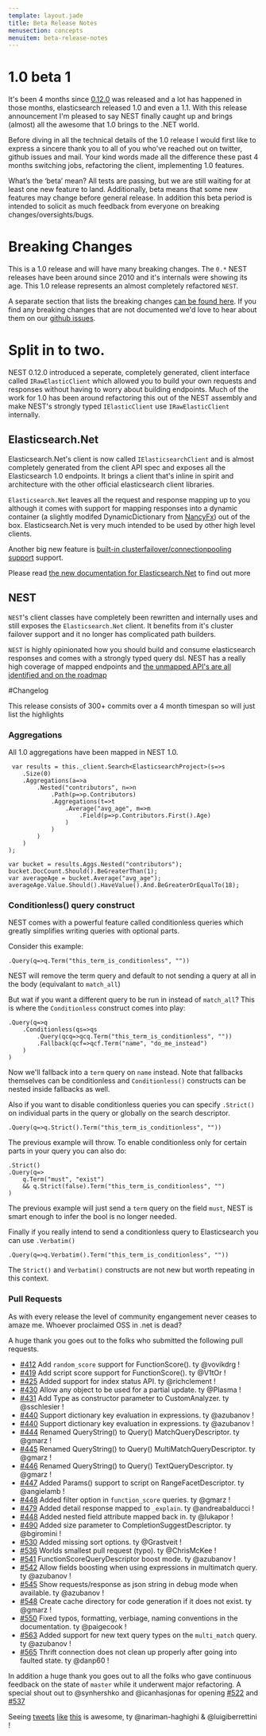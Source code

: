 ```yaml
---
template: layout.jade
title: Beta Release Notes
menusection: concepts
menuitem: beta-release-notes
---
```


# 1.0 beta 1

It's been 4 months since [0.12.0](https://github.com/elasticsearch/elasticsearch-net/releases/tag/0.12.0.0) was released and a lot has happened in those months, elasticsearch released 1.0 and even a 1.1. With this release announcement I'm pleased to say NEST finally caught up and brings (almost) all the awesome that 1.0 brings to the .NET world. 

Before diving in all the technical details of the 1.0 release I would first like to express a sincere thank you to all of you who've reached out on twitter, github issues and mail. Your kind words made all the difference these past 4 months switching jobs, refactoring the client, implementing 1.0 features. 

What’s the ‘beta’ mean? All tests are passing, but we are still waiting for at least one new feature to land. Additionally, beta means that some new features may change before general release. In addition this beta period is intended to solicit as much feedback from everyone on breaking changes/oversights/bugs.

# Breaking Changes

This is a 1.0 release and will have many breaking changes. The `0.*` NEST releases have been around since 2010 and it's internals were showing its age. This 1.0 release represents an almost completely refactored `NEST`.

A separate section that lists the breaking changes [can be found here](http://nest.azurewebsites.net/breaking-changes.html). If you find any breaking changes that are not documented we'd love to hear about them on our [github issues](http://www.github.com/elasticsearch/elasticsearch-net/issues).

# Split in to two. 
NEST 0.12.0 introduced a seperate, completely generated, client interface called `IRawElasticClient` which allowed you to build your own requests and responses without having to worry about building endpoints. Much of the work for 1.0 has been around refactoring this out of the NEST assembly and make NEST's strongly typed `IElasticClient` use `IRawElasticClient` internally. 


## Elasticsearch.Net

 Elasticsearch.Net's client is now called `IElasticsearchClient` and is almost completely generated from the client API spec and exposes all the Elasticsearch 1.0 endpoints. It brings a client that's inline in spirit and architecture with the other official elasticsearch client libraries.

`Elasticsearch.Net` leaves all the request and response mapping up to you although it comes with support for mapping responses into a dynamic container (a slightly modifed DynamicDictionary from [NancyFx](http://www.nancyfx.org)) out of the box. Elasticsearch.Net is very much intended to be used by other high level clients.

Another big new feature is [built-in clusterfailover/connectionpooling support](/elasticearch-net/cluster-failover.html) support.

Please read [the new documentation for Elasticsearch.Net](/elasticsearch-net/quick-start.html) to find out more

## NEST 

`NEST`'s client classes have completely been rewritten and internally uses and still exposes the `Elasticsearch.Net` client. It benefits from it's cluster failover support and it no longer has complicated path builders.

`NEST` is highly opinionated how you should build and consume elasticsearch responses and comes with a strongly typed query dsl. NEST has a really high coverage of mapped endpoints and [the unmapped API's are all identified and on the roadmap](https://github.com/elasticsearch/elasticsearch-net/issues?direction=desc&milestone=5&page=1&sort=updated&state=open)

#Changelog

This release consists of 300+ commits over a 4 month timespan so will just list the highlights

### Aggregations
All 1.0 aggregations have been mapped in NEST 1.0.

     var results = this._client.Search<ElasticsearchProject>(s=>s
        .Size(0)
        .Aggregations(a=>a
            .Nested("contributors", n=>n
                .Path(p=>p.Contributors)
                .Aggregations(t=>t
                    .Average("avg_age", m=>m
                        .Field(p=>p.Contributors.First().Age)
                    )
                )
            )
        )
    );

    var bucket = results.Aggs.Nested("contributors");
    bucket.DocCount.Should().BeGreaterThan(1);
    var averageAge = bucket.Average("avg_age");
    averageAge.Value.Should().HaveValue().And.BeGreaterOrEqualTo(18);

### Conditionless() query construct
NEST comes with a powerful feature called conditionless queries which greatly simplifies writing queries with optional parts.

Consider this example:

    .Query(q=>q.Term("this_term_is_conditionless", ""))

NEST will remove the term query and default to not sending a query at all in the body (equivalant to `match_all`)

But wat if you want a different query to be run in instead of `match_all`? This is where the `Conditionless` construct comes into play:

    .Query(q=>q
        .Conditionless(qs=>qs
            .Query(qcq=>qcq.Term("this_term_is_conditionless", ""))
            .Fallback(qcf=>qcf.Term("name", "do_me_instead")
        )
    )

Now we'll fallback into a `term` query on `name` instead. Note that fallbacks themselves can be conditionless and `Conditionless()` constructs can be nested inside fallbacks as well.

Also if you want to disable conditionless queries you can specify `.Strict()` on individual parts in the query or globally on the search descriptor. 

    .Query(q=>q.Strict().Term("this_term_is_conditionless", ""))

The previous example will throw. To enable conditionless only for certain parts in your query you can also do:

    .Strict()
    .Query(q=>
        q.Term("must", "exist") 
        && q.Strict(false).Term("this_term_is_conditionless", "")
    )

The previous example will just send a `term` query on the field `must`, NEST is smart enough to infer the bool is no longer needed.

Finally if you really intend to send a conditionless query to Elasticsearch you can use `.Verbatim()`

    .Query(q=>q.Verbatim().Term("this_term_is_conditionless", ""))

The `Strict()` and `Verbatim()` constructs are not new but worth repeating in this context.

### Pull Requests
As with every release the level of community engangement never ceases to amaze me. Whoever proclaimed OSS in .net is dead?

A huge thank you goes out to the folks who submitted the following pull requests.

* [#412](https://github.com/elasticsearch/elasticsearch-net/pull/412) Add `random_score` support for FunctionScore(). ty @vovikdrg !
* [#419](https://github.com/elasticsearch/elasticsearch-net/pull/419) Add script score support for FunctionScore().  ty @V1tOr !
* [#425](https://github.com/elasticsearch/elasticsearch-net/pull/419) Added support for index status API. ty @richclement !
* [#430](https://github.com/elasticsearch/elasticsearch-net/pull/430) Allow any object to be used for a partial update. ty @Plasma !
* [#431](https://github.com/elasticsearch/elasticsearch-net/pull/431) Add Type as constructor parameter to CustomAnalyzer. ty @sschlesier !
* [#440](https://github.com/elasticsearch/elasticsearch-net/pull/440) Support dictionary key evaluation in expressions. ty @azubanov !
* [#440](https://github.com/elasticsearch/elasticsearch-net/pull/440) Support dictionary key evaluation in expressions. ty @azubanov !
* [#444](https://github.com/elasticsearch/elasticsearch-net/pull/444) Renamed QueryString() to Query() MatchQueryDescriptor. ty @gmarz !
* [#445](https://github.com/elasticsearch/elasticsearch-net/pull/445) Renamed QueryString() to Query() MultiMatchQueryDescriptor. ty @gmarz !
* [#446](https://github.com/elasticsearch/elasticsearch-net/pull/446) Renamed QueryString() to Query() TextQueryDescriptor. ty @gmarz !
* [#447](https://github.com/elasticsearch/elasticsearch-net/pull/447) Added Params() support to script on RangeFacetDescriptor. ty @angielamb !
* [#448](https://github.com/elasticsearch/elasticsearch-net/pull/448) Added filter option in `function_score` queries. ty @gmarz !
* [#479](https://github.com/elasticsearch/elasticsearch-net/pull/479) Added detail response mapped to `_explain`. ty @andreabalducci !
* [#448](https://github.com/elasticsearch/elasticsearch-net/pull/488) Added nested field attribute mapped back in. ty @lukapor !
* [#490](https://github.com/elasticsearch/elasticsearch-net/pull/490) Added size parameter to CompletionSuggestDescriptor. ty @bgiromini !
* [#530](https://github.com/elasticsearch/elasticsearch-net/pull/540) Added missing sort options. ty @Grastveit !
* [#536](https://github.com/elasticsearch/elasticsearch-net/pull/536) Worlds smallest pull request (typo). ty @ChrisMcKee !
* [#541](https://github.com/elasticsearch/elasticsearch-net/pull/541) FunctionScoreQueryDescriptor boost mode. ty @azubanov !
* [#542](https://github.com/elasticsearch/elasticsearch-net/pull/542) Allow fields boosting when using expressions in multimatch query. ty @azubanov !
* [#545](https://github.com/elasticsearch/elasticsearch-net/pull/545) Show requests/response as json string in debug mode when available. ty @azubanov !
* [#548](https://github.com/elasticsearch/elasticsearch-net/pull/548) Create cache directory for code generation if it does not exist. ty @gmarz !
* [#550](https://github.com/elasticsearch/elasticsearch-net/pull/550) Fixed typos, formatting, verbiage, naming conventions in the documentation. ty @paigecook !
* [#563](https://github.com/elasticsearch/elasticsearch-net/pull/563) Added support for new text query types on the `multi_match` query. ty @azubanov !
* [#565](https://github.com/elasticsearch/elasticsearch-net/pull/565) Thrift connection does not clean up properly after going into faulted state. ty @danp60 !

In addition a huge thank you goes out to all the folks who gave continuous feedback on the state of `master` while it underwent major refactoring. 
A special shout out to @synhershko and @icanhasjonas for opening [#522](https://github.com/elasticsearch/elasticsearch-net/pull/522) and [#537](https://github.com/elasticsearch/elasticsearch-net/pull/537)

Seeing [tweets](https://twitter.com/luigiberrettini/status/448413008604438528) [like](https://twitter.com/luigiberrettini/status/448413008604438528) [this](https://twitter.com/tonariman/status/451354457133969408) is awesome, ty @nariman-haghighi & @luigiberrettini !





